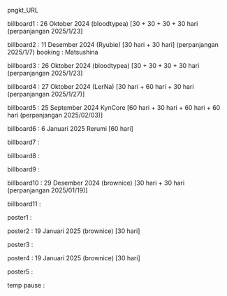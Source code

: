 pngkt_URL


billboard1 : 26 Oktober 2024 (bloodtypea) [30 + 30 + 30 + 30 hari (perpanjangan 2025/1/23]

billboard2 : 11 Desember 2024 (Ryubie) [30 hari + 30 hari] (perpanjangan 2025/1/7)
              booking : Matsushina

billboard3 : 26 Oktober 2024 (bloodtypea) [30 + 30 + 30 + 30 hari (perpanjangan 2025/1/23]

billboard4 : 27 Oktober 2024 (LerNa) [30 hari + 60 hari + 30 hari (perpanjangan 2025/1/27)] 

billboard5 : 25 September 2024 KynCore [60 hari + 30 hari + 60 hari + 60 hari (perpanjangan 2025/02/03)]

billboard6 : 6 Januari 2025 Rerumi [60 hari]

billboard7 : 

billboard8 : 

billboard9 : 

billboard10 : 29 Desember 2024 (brownice) [30 hari + 30 hari (perpanjangan 2025/01/19)] 

billboard11 : 

poster1 :

poster2 : 19 Januari 2025 (brownice) [30 hari] 

poster3 : 

poster4 : 19 Januari 2025 (brownice) [30 hari] 

poster5 : 

temp pause : 
